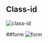 ## Class-id
![class-id](https://github.com/ArgonAce/belajar-html/assets/119279353/dc68b16e-78ee-4d88-befc-abace5112324)

##form
![form](https://github.com/ArgonAce/belajar-html/assets/119279353/d9556d34-e533-457c-b090-03fadb42fce1)
